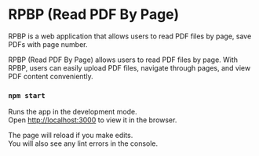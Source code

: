 # RPBP (Read PDF By Page)

RPBP is a web application that allows users to read PDF files by page, save PDFs with page number.

RPBP (Read PDF By Page) allows users to read PDF files by page. With RPBP, users can easily upload PDF files, navigate through pages, and view PDF content conveniently.

### `npm start`

Runs the app in the development mode.\
Open [http://localhost:3000](http://localhost:3000) to view it in the browser.

The page will reload if you make edits.\
You will also see any lint errors in the console.
